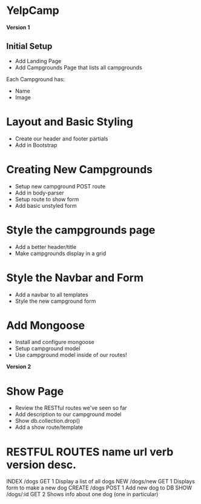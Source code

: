 # YelpCamp

__Version 1__

## Initial Setup
* Add Landing Page
* Add Campgrounds Page that lists all campgrounds

Each Campground has:
   * Name
   * Image

# Layout and Basic Styling
* Create our header and footer partials
* Add in Bootstrap

# Creating New Campgrounds
* Setup new campground POST route
* Add in body-parser
* Setup route to show form
* Add basic unstyled form

# Style the campgrounds page
* Add a better header/title
* Make campgrounds display in a grid

# Style the Navbar and Form
* Add a navbar to all templates
* Style the new campground form

# Add Mongoose
* Install and configure mongoose
* Setup campground model
* Use campground model inside of our routes!

__Version 2__

# Show Page
* Review the RESTful routes we've seen so far
* Add description to our campground model
* Show db.collection.drop()
* Add a show route/template

RESTFUL ROUTES
name    url       verb    version    desc.
============================================================
INDEX   /dogs     GET     1          Display a list of all dogs
NEW     /dogs/new GET     1          Displays form to make a new dog
CREATE  /dogs     POST    1          Add new dog to DB
SHOW    /dogs/:id GET     2          Shows info about one dog (one in particular)